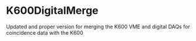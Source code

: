 # K600DigitalMerge
Updated and proper version for merging the K600 VME and digital DAQs for coincidence data with the K600

